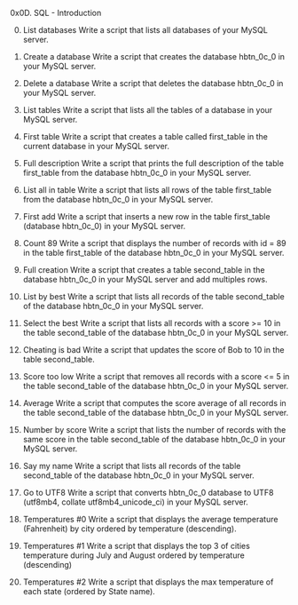 0x0D. SQL - Introduction

0. List databases
Write a script that lists all databases of your MySQL server.

1. Create a database
Write a script that creates the database hbtn_0c_0 in your MySQL server.

2. Delete a database
Write a script that deletes the database hbtn_0c_0 in your MySQL server.

3. List tables
Write a script that lists all the tables of a database in your MySQL server.

4. First table
Write a script that creates a table called first_table in the current database in your MySQL server.

5. Full description
Write a script that prints the full description of the table first_table from the database hbtn_0c_0 in your MySQL server.

6. List all in table
Write a script that lists all rows of the table first_table from the database hbtn_0c_0 in your MySQL server.

7. First add
Write a script that inserts a new row in the table first_table (database hbtn_0c_0) in your MySQL server.

8. Count 89
Write a script that displays the number of records with id = 89 in the table first_table of the database hbtn_0c_0 in your MySQL server.

9. Full creation
Write a script that creates a table second_table in the database hbtn_0c_0 in your MySQL server and add multiples rows.

10. List by best
Write a script that lists all records of the table second_table of the database hbtn_0c_0 in your MySQL server.

11. Select the best
Write a script that lists all records with a score >= 10 in the table second_table of the database hbtn_0c_0 in your MySQL server.

12. Cheating is bad
Write a script that updates the score of Bob to 10 in the table second_table.

13. Score too low
Write a script that removes all records with a score <= 5 in the table second_table of the database hbtn_0c_0 in your MySQL server.

14. Average
Write a script that computes the score average of all records in the table second_table of the database hbtn_0c_0 in your MySQL server.

15. Number by score
Write a script that lists the number of records with the same score in the table second_table of the database hbtn_0c_0 in your MySQL server.

16. Say my name
Write a script that lists all records of the table second_table of the database hbtn_0c_0 in your MySQL server.

17. Go to UTF8
Write a script that converts hbtn_0c_0 database to UTF8 (utf8mb4, collate utf8mb4_unicode_ci) in your MySQL server.

18. Temperatures #0
Write a script that displays the average temperature (Fahrenheit) by city ordered by temperature (descending).

19. Temperatures #1
Write a script that displays the top 3 of cities temperature during July and August ordered by temperature (descending)

20. Temperatures #2
Write a script that displays the max temperature of each state (ordered by State name).
